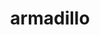 ---
title: "armadillo"
layout: cache
categories: [package, develop]
meta: {"versions": ["12.8.1", "12.8.2"], "compilers": ["gcc@=12.3.0"], "oss": ["ubuntu22.04"], "platforms": ["linux"], "targets": ["x86_64_v3"], "stacks": ["root", "tutorial"], "num_specs": 9, "num_specs_by_stack": {"tutorial": 9, "root": 9}}
spec_details: [{"hash": "hz6mwws4pr6t5vitwh3zbpdjrfhgimva", "compiler": "gcc@=12.3.0", "versions": ["12.8.1"], "os": "ubuntu22.04", "platform": "linux", "target": "x86_64_v3", "variants": ["build_system=cmake", "build_type=Release", "generator=make", "~hdf5", "~ipo", "patches=59207b1"], "stacks": ["tutorial", "root"], "size": "-", "tarball": "https://binaries.spack.io/develop/build_cache/linux-ubuntu22.04-x86_64_v3/gcc-12.3.0/armadillo-12.8.1/linux-ubuntu22.04-x86_64_v3-gcc-12.3.0-armadillo-12.8.1-hz6mwws4pr6t5vitwh3zbpdjrfhgimva.spack"}, {"hash": "umnk725l2upwrpvzfoz73bsjtpn3734f", "compiler": "gcc@=12.3.0", "versions": ["12.8.2"], "os": "ubuntu22.04", "platform": "linux", "target": "x86_64_v3", "variants": ["build_system=cmake", "build_type=Release", "generator=make", "~hdf5", "~ipo", "patches=59207b1"], "stacks": ["tutorial", "root"], "size": "-", "tarball": "https://binaries.spack.io/develop/build_cache/linux-ubuntu22.04-x86_64_v3/gcc-12.3.0/armadillo-12.8.2/linux-ubuntu22.04-x86_64_v3-gcc-12.3.0-armadillo-12.8.2-umnk725l2upwrpvzfoz73bsjtpn3734f.spack"}, {"hash": "vxnt43hovqnxsdtjjq2o7jpmz5ls74sn", "compiler": "gcc@=12.3.0", "versions": ["12.8.2"], "os": "ubuntu22.04", "platform": "linux", "target": "x86_64_v3", "variants": ["build_system=cmake", "build_type=Release", "generator=make", "~hdf5", "~ipo", "patches=59207b1"], "stacks": ["tutorial", "root"], "size": "-", "tarball": "https://binaries.spack.io/develop/build_cache/linux-ubuntu22.04-x86_64_v3/gcc-12.3.0/armadillo-12.8.2/linux-ubuntu22.04-x86_64_v3-gcc-12.3.0-armadillo-12.8.2-vxnt43hovqnxsdtjjq2o7jpmz5ls74sn.spack"}, {"hash": "dgqpsu3w5hbvwoyosrhevc6qdlkoglwr", "compiler": "gcc@=12.3.0", "versions": ["12.8.1"], "os": "ubuntu22.04", "platform": "linux", "target": "x86_64_v3", "variants": ["build_system=cmake", "build_type=Release", "generator=make", "~hdf5", "~ipo", "patches=59207b1"], "stacks": ["tutorial", "root"], "size": "-", "tarball": "https://binaries.spack.io/develop/build_cache/linux-ubuntu22.04-x86_64_v3/gcc-12.3.0/armadillo-12.8.1/linux-ubuntu22.04-x86_64_v3-gcc-12.3.0-armadillo-12.8.1-dgqpsu3w5hbvwoyosrhevc6qdlkoglwr.spack"}, {"hash": "2xobixrb2ob66qtpfjqxeq5jkiwtjj32", "compiler": "gcc@=12.3.0", "versions": ["12.8.2"], "os": "ubuntu22.04", "platform": "linux", "target": "x86_64_v3", "variants": ["build_system=cmake", "build_type=Release", "generator=make", "~hdf5", "~ipo", "patches=59207b1"], "stacks": ["tutorial", "root"], "size": "-", "tarball": "https://binaries.spack.io/develop/build_cache/linux-ubuntu22.04-x86_64_v3/gcc-12.3.0/armadillo-12.8.2/linux-ubuntu22.04-x86_64_v3-gcc-12.3.0-armadillo-12.8.2-2xobixrb2ob66qtpfjqxeq5jkiwtjj32.spack"}, {"hash": "llhkdof4y6plb3y7j3cpj3juc2wkpdtg", "compiler": "gcc@=12.3.0", "versions": ["12.8.1"], "os": "ubuntu22.04", "platform": "linux", "target": "x86_64_v3", "variants": ["build_system=cmake", "build_type=Release", "generator=make", "~hdf5", "~ipo", "patches=59207b1"], "stacks": ["tutorial", "root"], "size": "-", "tarball": "https://binaries.spack.io/develop/build_cache/linux-ubuntu22.04-x86_64_v3/gcc-12.3.0/armadillo-12.8.1/linux-ubuntu22.04-x86_64_v3-gcc-12.3.0-armadillo-12.8.1-llhkdof4y6plb3y7j3cpj3juc2wkpdtg.spack"}, {"hash": "ywrpvn76tni6iedmccttvhwywhw3ahf4", "compiler": "gcc@=12.3.0", "versions": ["12.8.2"], "os": "ubuntu22.04", "platform": "linux", "target": "x86_64_v3", "variants": ["build_system=cmake", "build_type=Release", "generator=make", "~hdf5", "~ipo", "patches=59207b1"], "stacks": ["tutorial", "root"], "size": "-", "tarball": "https://binaries.spack.io/develop/build_cache/linux-ubuntu22.04-x86_64_v3/gcc-12.3.0/armadillo-12.8.2/linux-ubuntu22.04-x86_64_v3-gcc-12.3.0-armadillo-12.8.2-ywrpvn76tni6iedmccttvhwywhw3ahf4.spack"}, {"hash": "zgv54cvjyljehgdjxfv7hvsrdixzxxvm", "compiler": "gcc@=12.3.0", "versions": ["12.8.1"], "os": "ubuntu22.04", "platform": "linux", "target": "x86_64_v3", "variants": ["build_system=cmake", "build_type=Release", "generator=make", "~hdf5", "~ipo", "patches=59207b1"], "stacks": ["tutorial", "root"], "size": "-", "tarball": "https://binaries.spack.io/develop/build_cache/linux-ubuntu22.04-x86_64_v3/gcc-12.3.0/armadillo-12.8.1/linux-ubuntu22.04-x86_64_v3-gcc-12.3.0-armadillo-12.8.1-zgv54cvjyljehgdjxfv7hvsrdixzxxvm.spack"}, {"hash": "jbqf46llzxllk7gyrpzqsukvrqi55a6s", "compiler": "gcc@=12.3.0", "versions": ["12.8.2"], "os": "ubuntu22.04", "platform": "linux", "target": "x86_64_v3", "variants": ["build_system=cmake", "build_type=Release", "generator=make", "~hdf5", "~ipo", "patches=59207b1"], "stacks": ["tutorial", "root"], "size": "-", "tarball": "https://binaries.spack.io/develop/build_cache/linux-ubuntu22.04-x86_64_v3/gcc-12.3.0/armadillo-12.8.2/linux-ubuntu22.04-x86_64_v3-gcc-12.3.0-armadillo-12.8.2-jbqf46llzxllk7gyrpzqsukvrqi55a6s.spack"}]
---